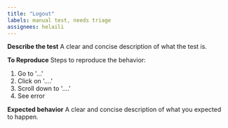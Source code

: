 ```yaml
---
title: "Logout"
labels: manual test, needs triage
assignees: helaili
---
```


**Describe the test**
A clear and concise description of what the test is.

**To Reproduce**
Steps to reproduce the behavior:
1. Go to '...'
2. Click on '....'
3. Scroll down to '....'
4. See error

**Expected behavior**
A clear and concise description of what you expected to happen.

